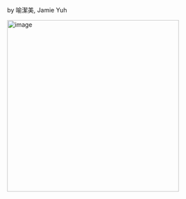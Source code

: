 by 喻潔美, Jamie Yuh 

<img width="400" alt="image" src="https://github.com/user-attachments/assets/291275f6-1f34-4f5e-8e7c-de19679ea0f9" />


